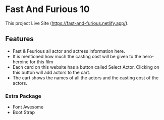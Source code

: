 # Fast And Furious 10

This project Live Site (https://fast-and-furious.netlify.app/).

## Features

- Fast & Feurious all actor and actress information here.
- It is mentioned how much the casting cost will be given to the hero-heroine for this film
- Each card on this website has a button called Select Actor. Clicking on this button will add actors to the cart.
- The cart shows the names of all the actors and the casting cost of the actors.


### Extra Package
- Font Awesome
- Boot Strap